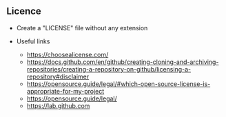 ## Licence

- Create a "LICENSE" file without any extension

- Useful links
  - https://choosealicense.com/
  - https://docs.github.com/en/github/creating-cloning-and-archiving-repositories/creating-a-repository-on-github/licensing-a-repository#disclaimer
  - https://opensource.guide/legal/#which-open-source-license-is-appropriate-for-my-project
  - https://opensource.guide/legal/
  - https://lab.github.com
